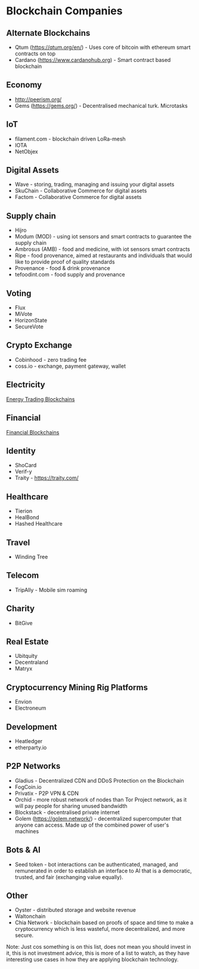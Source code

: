 # Blockchain Companies

## Alternate Blockchains
- Qtum (https://qtum.org/en/) - Uses core of bitcoin with ethereum smart contracts on top
- Cardano (https://www.cardanohub.org) - Smart contract based blockchain

## Economy
- http://peerism.org/
- Gems (https://gems.org/) - Decentralised mechanical turk. Microtasks

## IoT
- filament.com - blockchain driven LoRa-mesh
- IOTA
- NetObjex

## Digital Assets
- Wave - storing, trading, managing and issuing your digital assets
- SkuChain - Collaborative Commerce for digital assets
- Factom - Collaborative Commerce for digital assets

## Supply chain
- Hijro
- Modum (MOD) - using iot sensors and smart contracts to guarantee the supply chain
- Ambrosus (AMB) - food and medicine, with iot sensors smart contracts
- Ripe - food provenance, aimed at restaurants and individuals that would like to provide proof of quality standards
- Provenance - food & drink provenance
- tefoodint.com - food supply and provenance

## Voting
- Flux
- MiVote
- HorizonState
- SecureVote

## Crypto Exchange
- Cobinhood - zero trading fee
- coss.io - exchange, payment gateway, wallet

## Electricity
[Energy Trading Blockchains](energy_based_blockchains.md)

## Financial
[Financial Blockchains](financial_based_blockchains.md)

## Identity
- ShoCard
- Verif-y
- Traity - https://traity.com/

## Healthcare
- Tierion
- HealBond
- Hashed Healthcare

## Travel
- Winding Tree

## Telecom
- TripAlly - Mobile sim roaming

## Charity
- BitGive

## Real Estate
- Ubitquity
- Decentraland
- Matryx

## Cryptocurrency Mining Rig Platforms
- Envion
- Electroneum 

## Development
- Heatledger
- etherparty.io

## P2P Networks
- Gladius - Decentralized CDN and DDoS Protection on the Blockchain
- FogCoin.io 
- Privatix - P2P VPN & CDN
- Orchid - more robust network of nodes than Tor Project network, as it will pay people for sharing unused bandwidth
- Blockstack - decentralised private internet
- Golem (https://golem.network/) - decentralized supercomputer that anyone can access. Made up of the combined power of user's machines

## Bots & AI
- Seed token - bot interactions can be authenticated, managed, and remunerated in order to establish an interface to AI that is a democratic, trusted, and fair (exchanging value equally).

## Other
- Oyster - distributed storage and website revenue
- Waltonchain
- Chia Network - blockchain based on proofs of space and time to make a cryptocurrency which is less wasteful, more decentralized, and more secure.

Note: Just cos something is on this list, does not mean you should invest in it, this is not investment advice, this is more of a list to watch,
as they have interesting use cases in how they are applying blockchain technology.
